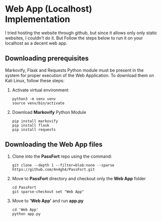 # Web App (Localhost) Implementation

I tried hosting the website through github, but since it allows only only static websites, I couldn't do it. But Follow the steps below to run it on your localhost as a decent web app.

## Downloading prerequisites

Markovify, Flask and Requests Python module must be present in the system for proper execution of the Web Application. To download them on Kali Linux, follow these steps:

1. Activate virtual environment
   ```
   python3 -m venv venv
   source venv/bin/activate
   ```

2. Download **Markovify** Python Module
   ```
   pip install markovify
   pip install flask
   pip install requests
   ```


## Downloading the Web App files

1. Clone into the **PassFort** repo using the command:
   ```
   git clone --depth 1 --filter=blob:none --sparse https://github.com/4n4gh4/PassFort.git
   ```

2. Move to **PassFort** directory and checkout only the **Web App** folder
   ```
   cd PassFort
   git sparse-checkout set "Web App"
   ```

3. Move to **'Web App'** and run **app.py**
   ```
   cd 'Web App'
   python app.py
   ```
